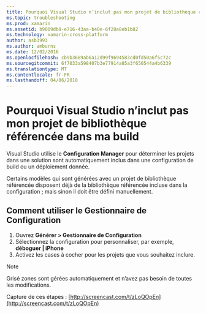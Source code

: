 ```yaml
---
title: Pourquoi Visual Studio n’inclut pas mon projet de bibliothèque référencée dans ma build ?
ms.topic: troubleshooting
ms.prod: xamarin
ms.assetid: b9009db8-e716-43aa-b40e-6f28a8eb1b82
ms.technology: xamarin-cross-platform
author: asb3993
ms.author: amburns
ms.date: 12/02/2016
ms.openlocfilehash: cb9b3689ab6a12d99f9694583cd0fd50a6f5c72c
ms.sourcegitcommit: 6f7033a598407b3e77914a85a3f650544a4b6339
ms.translationtype: MT
ms.contentlocale: fr-FR
ms.lasthandoff: 04/06/2018
---
```

# <a name="why-doesnt-visual-studio-include-my-referenced-library-project-in-my-build"></a>Pourquoi Visual Studio n’inclut pas mon projet de bibliothèque référencée dans ma build

Visual Studio utilise le **Configuration Manager** pour déterminer les projets dans une solution sont automatiquement inclus dans une configuration de build ou un déploiement donnée.

Certains modèles qui sont générées avec un projet de bibliothèque référencée disposent déjà de la bibliothèque référencée incluse dans la configuration ; mais sinon il doit être défini manuellement.

## <a name="how-to-use-the-configuration-manager"></a>Comment utiliser le Gestionnaire de Configuration

1. Ouvrez **Générer > Gestionnaire de Configuration**
2. Sélectionnez la configuration pour personnaliser, par exemple, **déboguer | iPhone**
3. Activez les cases à cocher pour les projets que vous souhaitez inclure.

> [!NOTE]
> Grisé zones sont gérées automatiquement et n’avez pas besoin de toutes les modifications.

Capture de ces étapes : [http://screencast.com/t/zLoQOpEn](http://screencast.com/t/zLoQOpEn)
